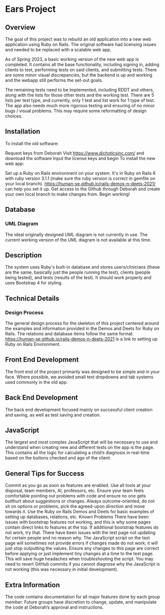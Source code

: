 # Ears Project
## Overview
The goal of this project was to rebuild an old application into a new web application using Ruby on Rails. The original software had licensing issues and needed to be replaced with a scalable web app.

As of Spring 2023, a basic working version of the new web app is completed. It contains all the base functionality, including signing in, adding clients to test, performing tests on said clients, and submitting tests. There are some minor visual discrepancies, but the backend is up and working and the webapp still performs the set-out goals.

The remaining tests need to be implemented, including RDDT and others, along with the lists for those other tests and the working test. There are 5 lists per test type, and currently, only 1 test and list work for 1 type of test. The app also needs much more rigorous testing and ensuring of no minor bugs / visual problems. This may require some reformatting of design choices.

## Installation
To install the old software:

Request keys from Deborah
Visit https://www.dichoticsinc.com/ and download the software
Input the license keys and begin
To install the new web app:

Set up a Ruby on Rails environment on your system. It's in Ruby on Rails 6 with ruby version 3.1.1 (make sure the ruby version is correct in gemfile on your local branch).
https://human-se.github.io/rails-demos-n-deets-2021/ can help you set it up.
Get access to the Github through Deborah and create your own local branch to make changes from.
Begin working!
## Database
### UML Diagram
The ideal originally designed UML diagram is not currently in use. The current working version of the UML diagram is not available at this time.

## Description
The system uses Ruby's built-in database and stores users/clinicians (these are the same, basically just the people running the test), clients (people being tested), and tests (results of the test). It should work properly and uses Bootstrap 4 for styling.

## Technical Details
### Design Process
The general design process for the skeleton of this project centered around the examples and information provided in the Demos and Deets for Ruby on Rails. The relations and database items follow the same format. https://human-se.github.io/rails-demos-n-deets-2021 is a link to setting up Ruby on Rails Environment.

## Front End Development
The front end of the project primarily was designed to be simple and in your face. Where possible, we avoided small text dropdowns and tab systems used commonly in the old app.

## Back End Development
The back end development focused mainly on successful client creation and saving, as well as test saving and creation.

## JavaScript
The largest and most complex JavaScript that will be necessary to use and understand when creating new and different tests on the app is the page. This contains all the logic for calculating a child’s diagnosis in real-time based on the buttons checked and age of the client.

## General Tips for Success
Commit as you go as soon as features are enabled.
Use all tools at your disposal, team members, AI, professors, etc.
Ensure your team feels comfortable pointing out problems with code and ensure no one gets butthurt about suggestions or changes.
Always outcome-oriented, do not sit on options or problems, pick the agreed-upon direction and move towards it.
Use the Ruby on Rails Demos and Deets for basic examples of setting up databases, relations, etc.
Known Problems
There have been issues with bootstrap features not working, and this is why some pages contain direct links to features at the top. If additional bootstrap features do not work, try that. There have been issues with the test page not updating for certain people and no reason why. The JavaScript script on the test page will sometimes not provide errors if changes made do not work; it will just stop outputting the values. Ensure any changes to this page are correct before applying or just implement tiny changes at a time to the test page. This will save huge headaches when troubleshooting the script. You may need to revert GitHub commits if you cannot diagnose why the JavaScript is not working (this was necessary in initial development).




## Extra Information
The code contains documentation for all major features done by each group member. Future groups have discretion to change, update, and manipulate the code at Deborah’s approval and instructions.






